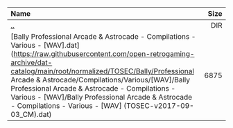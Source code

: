 |Name|Size|
|:---|---:|
|[..](../index.html)|DIR|
|[Bally Professional Arcade & Astrocade - Compilations - Various - [WAV].dat](https://raw.githubusercontent.com/open-retrogaming-archive/dat-catalog/main/root/normalized/TOSEC/Bally/Professional Arcade & Astrocade/Compilations/Various/[WAV]/Bally Professional Arcade & Astrocade - Compilations - Various - [WAV]/Bally Professional Arcade & Astrocade - Compilations - Various - [WAV] (TOSEC-v2017-09-03_CM).dat)|6875|
